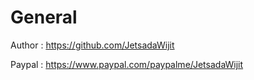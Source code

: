 # General

Author      :   https://github.com/JetsadaWijit

Paypal      :   https://www.paypal.com/paypalme/JetsadaWijit
